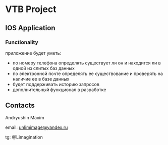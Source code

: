 # VTB Project
## IOS Application
### Functionality
 приложение будет уметь:
 - по номеру телефона определять существует ли он и находится ли в одной из слитых баз данных
 - по электронной почте определять ее существование и проверять на наличие ее в базе данных
 - будет поддерживать историю запросов
 - дополнительный функционал в разработке

## Contacts
 Andryushin Maxim

 email: unlimimage@yandex.ru

 tg: @Limagination
